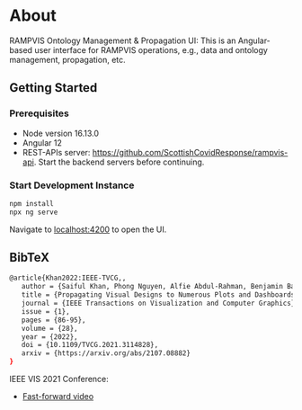 # About

RAMPVIS Ontology Management & Propagation UI: This is an Angular-based user interface for RAMPVIS operations, e.g., data and ontology management, propagation, etc.

## Getting Started

### Prerequisites

- Node version 16.13.0
- Angular 12
- REST-APIs server: https://github.com/ScottishCovidResponse/rampvis-api. Start the backend servers before continuing.

### Start Development Instance

```bash
npm install
npx ng serve
```

Navigate to [localhost:4200](localhost:4200) to open the UI.

## BibTeX

```bash
@article{Khan2022:IEEE-TVCG,,
   author = {Saiful Khan, Phong Nguyen, Alfie Abdul-Rahman, Benjamin Bach, Min Chen, Euan Freeman, and Cagatay Turkay},
   title = {Propagating Visual Designs to Numerous Plots and Dashboards},
   journal = {IEEE Transactions on Visualization and Computer Graphics},
   issue = {1},
   pages = {86-95},
   volume = {28},
   year = {2022},
   doi = {10.1109/TVCG.2021.3114828},
   arxiv = {https://arxiv.org/abs/2107.08882}
}
```

IEEE VIS 2021 Conference:

- [Fast-forward video](https://www.youtube.com/watch?v=WVsrMdvjQlk&t=2s)
